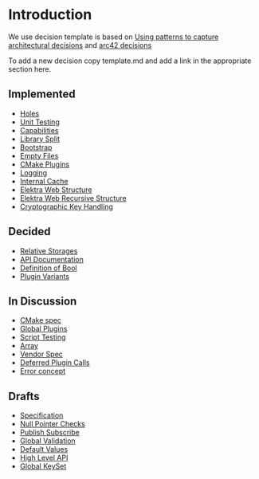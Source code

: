 # Introduction

We use decision template is based on
[Using patterns to capture architectural decisions](http://www.cs.rug.nl/~paris/papers/IEEESW07.pdf)
and [arc42 decisions](http://docs.arc42.org/section-9/)

To add a new decision copy template.md and add a link in the appropriate
section here.

## Implemented

- [Holes](holes.md)
- [Unit Testing](unit_testing.md)
- [Capabilities](capabilities.md)
- [Library Split](library_split.md)
- [Bootstrap](bootstrap.md)
- [Empty Files](empty_files.md)
- [CMake Plugins](cmake_plugins.md)
- [Logging](logging.md)
- [Internal Cache](internal_cache.md)
- [Elektra Web Structure](elektra_web.md)
- [Elektra Web Recursive Structure](elektra_web_recursive.md)
- [Cryptographic Key Handling](cryptograhic_key_handling.md)

## Decided

- [Relative Storages](relative.md)
- [API Documentation](api_documentation.md)
- [Definition of Bool](bool.md)
- [Plugin Variants](plugin_variants.md)

## In Discussion

- [CMake spec](cmake_spec.md)
- [Global Plugins](global_plugins.md)
- [Script Testing](script_testing.md)
- [Array](array.md)
- [Vendor Spec](vendor_spec.md)
- [Deferred Plugin Calls](deferred_plugin_calls.md)
- [Error concept](error_message.md)

## Drafts

- [Specification](specification.md)
- [Null Pointer Checks](null_pointer_checks.md)
- [Publish Subscribe](pubsub.md)
- [Global Validation](global_validation.md)
- [Default Values](default_values.md)
- [High Level API](high_level_api.md)
- [Global KeySet](global_keyset.md)
